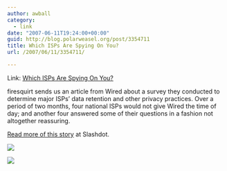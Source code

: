 ```yaml
---
author: awball
category:
  - link
date: "2007-06-11T19:24:00+00:00"
guid: http://blog.polarweasel.org/post/3354711
title: Which ISPs Are Spying On You?
url: /2007/06/11/3354711/

---
```

Link: [Which ISPs Are Spying On You?](http://rss.slashdot.org/~r/Slashdot/slashdot/~3/124055620/article.pl)

firesquirt sends us an article from Wired about a survey they conducted to determine major ISPs’ data retention and other privacy practices. Over a period of two months, four national ISPs would not give Wired the time of day; and another four answered some of their questions in a fashion not altogether reassuring.

[Read more of this story](http://yro.slashdot.org/article.pl?sid=07/06/11/2214229&from=rss) at Slashdot.

[![](http://rss.slashdot.org/~a/Slashdot/slashdot?i=lWulbN)](http://rss.slashdot.org/~a/Slashdot/slashdot?a=lWulbN)

![](http://rss.slashdot.org/~r/Slashdot/slashdot/~4/124055620)
